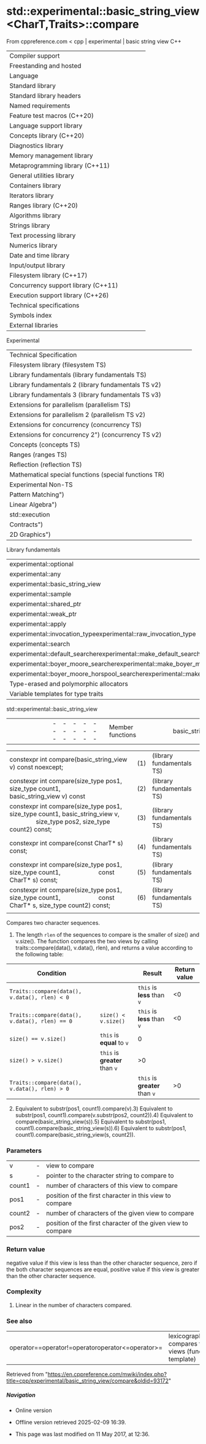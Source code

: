 # std::experimental::basic_string_view<CharT,Traits>::compare

From cppreference.com
< cpp‎ | experimental‎ | basic string view
C++

|  |  |  |  |  |
| --- | --- | --- | --- | --- |
| Compiler support | | | | |
| Freestanding and hosted | | | | |
| Language | | | | |
| Standard library | | | | |
| Standard library headers | | | | |
| Named requirements | | | | |
| Feature test macros (C++20) | | | | |
| Language support library | | | | |
| Concepts library (C++20) | | | | |
| Diagnostics library | | | | |
| Memory management library | | | | |
| Metaprogramming library (C++11) | | | | |
| General utilities library | | | | |
| Containers library | | | | |
| Iterators library | | | | |
| Ranges library (C++20) | | | | |
| Algorithms library | | | | |
| Strings library | | | | |
| Text processing library | | | | |
| Numerics library | | | | |
| Date and time library | | | | |
| Input/output library | | | | |
| Filesystem library (C++17) | | | | |
| Concurrency support library (C++11) | | | | |
| Execution support library (C++26) | | | | |
| Technical specifications | | | | |
| Symbols index | | | | |
| External libraries | | | | |

Experimental

|  |  |  |  |  |
| --- | --- | --- | --- | --- |
| Technical Specification | | | | |
| Filesystem library (filesystem TS) | | | | |
| Library fundamentals (library fundamentals TS) | | | | |
| Library fundamentals 2 (library fundamentals TS v2) | | | | |
| Library fundamentals 3 (library fundamentals TS v3) | | | | |
| Extensions for parallelism (parallelism TS) | | | | |
| Extensions for parallelism 2 (parallelism TS v2) | | | | |
| Extensions for concurrency (concurrency TS) | | | | |
| Extensions for concurrency 2") (concurrency TS v2) | | | | |
| Concepts (concepts TS) | | | | |
| Ranges (ranges TS) | | | | |
| Reflection (reflection TS) | | | | |
| Mathematical special functions (special functions TR) | | | | |
| Experimental Non-TS | | | | |
| Pattern Matching") | | | | |
| Linear Algebra") | | | | |
| std::execution | | | | |
| Contracts") | | | | |
| 2D Graphics") | | | | |

Library fundamentals

|  |  |  |  |  |
| --- | --- | --- | --- | --- |
| experimental::optional | | | | |
| experimental::any | | | | |
| experimental::basic_string_view | | | | |
| experimental::sample | | | | |
| experimental::shared_ptr | | | | |
| experimental::weak_ptr | | | | |
| experimental::apply | | | | |
| experimental::invocation_typeexperimental::raw_invocation_type | | | | |
| experimental::search | | | | |
| experimental::default_searcherexperimental::make_default_searcher | | | | |
| experimental::boyer_moore_searcherexperimental::make_boyer_moore_searcher | | | | |
| experimental::boyer_moore_horspool_searcherexperimental::make_boyer_moore_horspool_searcher | | | | |
| Type-erased and polymorphic allocators | | | | |
| Variable templates for type traits | | | | |

std::experimental::basic_string_view

|  |  |  |  |  |  |  |  |  |  |  |  |  |  |  |  |  |  |  |  |  |  |  |  |  |  |  |  |  |  |  |  |  |  |  |  |  |  |  |  |  |  |  |  |  |  |  |  |  |  |  |  |  |  |  |  |  |  |  |  |  |  |  |  |  |  |  |  |  |  |  |  |  |  |  |  |  |  |  |  |  |  |  |  |  |  |  |  |  |  |  |  |  |  |  |  |  |  |  |  |  |  |  |  |  |  |  |  |  |  |  |  |  |  |  |  |  |  |  |  |  |  |  |  |  |  |  |  |  |  |  |  |  |  |  |  |  |  |  |  |  |  |  |  |  |  |  |  |  |  |  |  |  |  |  |  |  |  |  |  |  |  |  |  |  |  |  |  |  |  |  |  |  |  |  |  |  |  |  |  |  |  |  |  |  |  |  |  |  |  |  |  |  |  |  |  |  |  |  |  |  |  |
| --- | --- | --- | --- | --- | --- | --- | --- | --- | --- | --- | --- | --- | --- | --- | --- | --- | --- | --- | --- | --- | --- | --- | --- | --- | --- | --- | --- | --- | --- | --- | --- | --- | --- | --- | --- | --- | --- | --- | --- | --- | --- | --- | --- | --- | --- | --- | --- | --- | --- | --- | --- | --- | --- | --- | --- | --- | --- | --- | --- | --- | --- | --- | --- | --- | --- | --- | --- | --- | --- | --- | --- | --- | --- | --- | --- | --- | --- | --- | --- | --- | --- | --- | --- | --- | --- | --- | --- | --- | --- | --- | --- | --- | --- | --- | --- | --- | --- | --- | --- | --- | --- | --- | --- | --- | --- | --- | --- | --- | --- | --- | --- | --- | --- | --- | --- | --- | --- | --- | --- | --- | --- | --- | --- | --- | --- | --- | --- | --- | --- | --- | --- | --- | --- | --- | --- | --- | --- | --- | --- | --- | --- | --- | --- | --- | --- | --- | --- | --- | --- | --- | --- | --- | --- | --- | --- | --- | --- | --- | --- | --- | --- | --- | --- | --- | --- | --- | --- | --- | --- | --- | --- | --- | --- | --- | --- | --- | --- | --- | --- | --- | --- | --- | --- | --- | --- | --- | --- | --- | --- | --- | --- | --- | --- | --- | --- | --- | --- | --- | --- | --- | --- |
| |  |  |  |  |  | | --- | --- | --- | --- | --- | | Member functions | | | | | | basic_string_view::basic_string_view | | | | | | basic_string_view::operator= | | | | | | Iterators | | | | | | basic_string_view::beginbasic_string_view::cbegin | | | | | | basic_string_view::endbasic_string_view::cend | | | | | | basic_string_view::rbeginbasic_string_view::crbegin | | | | | | basic_string_view::rendbasic_string_view::crend | | | | | | Element access | | | | | | basic_string_view::at | | | | | | [basic_string_view::operator[]](operator_at.html "cpp/experimental/basic string view/operator at") | | | | | | basic_string_view::front | | | | | | basic_string_view::back | | | | | | basic_string_view::data | | | | | | Capacity | | | | | | basic_string_view::sizebasic_string_view::length | | | | | | basic_string_view::max_size | | | | | | basic_string_view::empty | | | | | | Modifiers | | | | | | basic_string_view::remove_prefix | | | | | | basic_string_view::remove_suffix | | | | | | basic_string_view::swap | | | | | | |  |  |  |  |  | | --- | --- | --- | --- | --- | | Operations | | | | | | basic_string_view::to_stringbasic_string_view::operator basic_string | | | | | | basic_string_view::copy | | | | | | basic_string_view::substr | | | | | | ****basic_string_view::compare**** | | | | | | basic_string_view::find | | | | | | basic_string_view::rfind | | | | | | basic_string_view::find_first_of | | | | | | basic_string_view::find_last_of | | | | | | basic_string_view::find_first_not_of | | | | | | basic_string_view::find_last_not_of | | | | | | Constants | | | | | | basic_string_view::npos | | | | | | Non-member functions | | | | | | operator==operator!=operator<operator>operator<=operator>= | | | | | | operator<< | | | | | | Helper classes | | | | | | hash<std::string_view>hash<std::wstring_view>hash<std::u16string_view>hash<std::u32string_view> | | | | | |

|  |  |  |
| --- | --- | --- |
| constexpr int compare(basic_string_view v) const noexcept; | (1) | (library fundamentals TS) |
| constexpr int compare(size_type pos1, size_type count1,                        basic_string_view v) const | (2) | (library fundamentals TS) |
| constexpr int compare(size_type pos1, size_type count1, basic_string_view v,                        size_type pos2, size_type count2) const; | (3) | (library fundamentals TS) |
| constexpr int compare(const CharT\* s) const; | (4) | (library fundamentals TS) |
| constexpr int compare(size_type pos1, size_type count1,                        const CharT\* s) const; | (5) | (library fundamentals TS) |
| constexpr int compare(size_type pos1, size_type count1,                        const CharT\* s, size_type count2) const; | (6) | (library fundamentals TS) |
|  |  |  |

Compares two character sequences.

1) The length `rlen` of the sequences to compare is the smaller of size() and v.size(). The function compares the two views by calling traits::compare(data(), v.data(), rlen), and returns a value according to the following table:

| Condition | | Result | Return value |
| --- | --- | --- | --- |
| `Traits::compare(data(), v.data(), rlen) < 0` | | `this` is **less** than `v` | <0 |
| `Traits::compare(data(), v.data(), rlen) == 0` | `size() < v.size()` | `this` is **less** than `v` | <0 |
| `size() == v.size()` | `this` is **equal** to `v` | ​0​ |
| `size() > v.size()` | `this` is **greater** than `v` | >0 |
| `Traits::compare(data(), v.data(), rlen) > 0` | | `this` is **greater** than `v` | >0 |

2) Equivalent to substr(pos1, count1).compare(v).3) Equivalent to substr(pos1, count1).compare(v.substr(pos2, count2)).4) Equivalent to compare(basic_string_view(s)).5) Equivalent to substr(pos1, count1).compare(basic_string_view(s)).6) Equivalent to substr(pos1, count1).compare(basic_string_view(s, count2)).

### Parameters

|  |  |  |
| --- | --- | --- |
| v | - | view to compare |
| s | - | pointer to the character string to compare to |
| count1 | - | number of characters of this view to compare |
| pos1 | - | position of the first character in this view to compare |
| count2 | - | number of characters of the given view to compare |
| pos2 | - | position of the first character of the given view to compare |

### Return value

negative value if this view is less than the other character sequence, zero if the both character sequences are equal, positive value if this view is greater than the other character sequence.

### Complexity

1) Linear in the number of characters compared.

### See also

|  |  |
| --- | --- |
| operator==operator!=operator<operator>operator<=operator>= | lexicographically compares two views   (function template) |

Retrieved from "<https://en.cppreference.com/mwiki/index.php?title=cpp/experimental/basic_string_view/compare&oldid=93172>"

##### Navigation

- Online version
- Offline version retrieved 2025-02-09 16:39.

- This page was last modified on 11 May 2017, at 12:36.